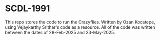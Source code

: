 # SCDL-1991

This repo stores the code to run the Crazyflies. Written by Ozan Kocatepe, using Vejaykarthy Srithar's code as a resource.
All of the code was written between the dates of 28-Feb-2025 and 23-May-2025.
